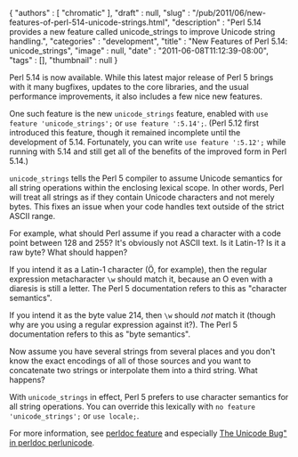 {
   "authors" : [
      "chromatic"
   ],
   "draft" : null,
   "slug" : "/pub/2011/06/new-features-of-perl-514-unicode-strings.html",
   "description" : "Perl 5.14 provides a new feature called unicode_strings to improve Unicode string handling.",
   "categories" : "development",
   "title" : "New Features of Perl 5.14: unicode_strings",
   "image" : null,
   "date" : "2011-06-08T11:12:39-08:00",
   "tags" : [],
   "thumbnail" : null
}



Perl 5.14 is now available. While this latest major release of Perl 5 brings with it many bugfixes, updates to the core libraries, and the usual performance improvements, it also includes a few nice new features.

One such feature is the new `unicode_strings` feature, enabled with `use feature 'unicode_strings';` or `use feature ':5.14';`. (Perl 5.12 first introduced this feature, though it remained incomplete until the development of 5.14. Fortunately, you can write `use feature ':5.12';` while running with 5.14 and still get all of the benefits of the improved form in Perl 5.14.)

`unicode_strings` tells the Perl 5 compiler to assume Unicode semantics for all string operations within the enclosing lexical scope. In other words, Perl will treat all strings as if they contain Unicode characters and not merely bytes. This fixes an issue when your code handles text outside of the strict ASCII range.

For example, what should Perl assume if you read a character with a code point between 128 and 255? It's obviously not ASCII text. Is it Latin-1? Is it a raw byte? What should happen?

If you intend it as a Latin-1 character (Ö, for example), then the regular expression metacharacter `\w` should match it, because an O even with a diaresis is still a letter. The Perl 5 documentation refers to this as "character semantics".

If you intend it as the byte value 214, then `\w` should *not* match it (though why are you using a regular expression against it?). The Perl 5 documentation refers to this as "byte semantics".

Now assume you have several strings from several places and you don't know the exact encodings of all of those sources and you want to concatenate two strings or interpolate them into a third string. What happens?

With `unicode_strings` in effect, Perl 5 prefers to use character semantics for all string operations. You can override this lexically with `no feature 'unicode_strings';` or `use locale;`.

For more information, see [perldoc feature](http://perldoc.perl.org/feature.html#the-%27unicode_strings%27-feature) and especially [The Unicode Bug" in perldoc perlunicode](http://perldoc.perl.org/perlunicode.html#The-%22Unicode-Bug%22).
